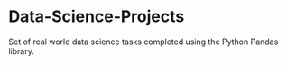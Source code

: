 # Data-Science-Projects
Set of real world data science tasks completed using the Python Pandas library.
